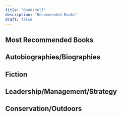 ```yaml
---
title: "Bookshelf"
description: "Recommended Books"
draft: false
---
```


## Most Recommended Books


## Autobiographies/Biographies

## Fiction

## Leadership/Management/Strategy

## Conservation/Outdoors


